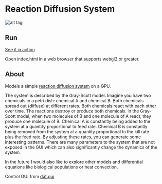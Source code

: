 # Reaction Diffusion System
![alt tag](rd_demo.gif)

## Run

[See it in action](https://lemmingapex.github.io/reaction-diffusion/)

Open index.html in a web browser that supports webgl2 or greater.

## About

Models a simple [reaction diffusion system](https://en.wikipedia.org/wiki/Reaction%E2%80%93diffusion_system) on a GPU.

The system is described by the Gray-Scott model. Imagine you have two chemicals in a petri dish: chemical A and chemical B.  Both chemicals spread out (diffuse) at different rates.  Both chemicals react with each other over time.  The reactions destroy or produce both chemicals.  In the Gray-Scott model, when two molecules of B and one molecule of A react, they produce one molecule of B.  Chemical A is constantly being added to the system at a quantity proportional to feed rate.  Chemical B is constantly being removed from the system at a quantity proportional to the kill rate plus the feed rate.  By adjusting these rates, you can generate some interesting patterns.  There are many parameters to the system that are not exposed in the GUI which can also significantly change the dynamics of the system.

In the future I would also like to explore other models and differential equations like biological populations or heat convection.

Control GUI from [dat.gui](https://github.com/dataarts/dat.gui)

